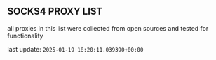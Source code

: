 ## SOCKS4 PROXY LIST

all proxies in this list were collected from open sources and tested for functionality

last update: `2025-01-19 18:20:11.039390+00:00`
